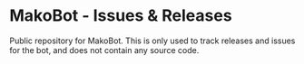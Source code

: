 # MakoBot - Issues & Releases
Public repository for MakoBot. This is only used to track releases and issues for the bot, and does not contain any source code.
